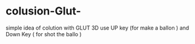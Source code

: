 # colusion-Glut-
simple idea of colution with GLUT  3D  use UP key (for make a ballon ) and Down Key ( for shot the ballo ) 
